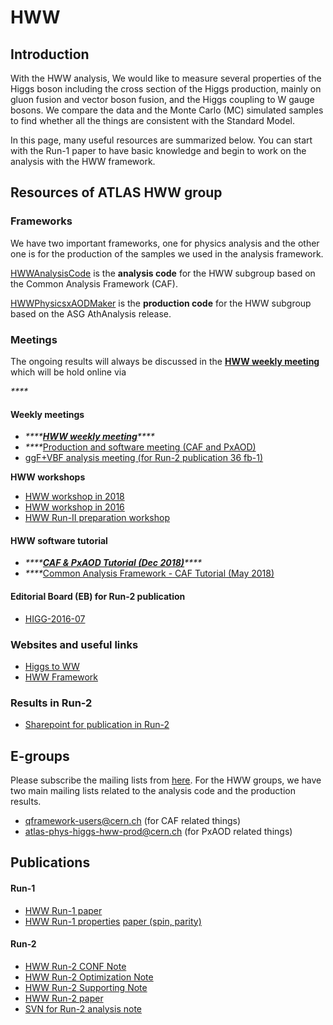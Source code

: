 # HWW

## Introduction

With the HWW analysis, We would like to measure several properties of the Higgs boson including the cross section of the Higgs production, mainly on gluon fusion and vector boson fusion, and the Higgs coupling to W gauge bosons. We compare the data and the Monte Carlo \(MC\) simulated samples to find whether all the things are consistent with the Standard Model.  

In this page, many useful resources are summarized below. You can start with the Run-1 paper to have basic knowledge and begin to work on the analysis with the HWW framework. 

## Resources of ATLAS HWW group 

### Frameworks

We have two important frameworks, one for physics analysis and the other one is for the production of the samples we used in the analysis framework. 

[HWWAnalysisCode](https://gitlab.cern.ch/atlas-physics/higgs/hww/HWWAnalysisCode) is the **analysis code** for the HWW subgroup based on the Common Analysis Framework \(CAF\).

[HWWPhysicsxAODMaker](https://gitlab.cern.ch/atlas-physics/higgs/hww/HWWPhysicsxAODMaker) is the **production code** for the HWW subgroup based on the ASG AthAnalysis release.

### Meetings

The ongoing results will always be discussed in the [**HWW weekly meeting**](https://indico.cern.ch/category/6420/) which will be hold online via 

_\*\*\*\*_

#### Weekly meetings

* _\*\*\*\*_[_**HWW weekly meeting**_](https://indico.cern.ch/category/6420/)_\*\*\*\*_
* _\*\*\*\*_[Production and software meeting \(CAF and PxAOD\)](https://indico.cern.ch/category/8790/)
* [ggF+VBF analysis meeting \(for Run-2 publication 36 fb-1\)](https://indico.cern.ch/category/8242/)

**HWW workshops**

* [HWW workshop in 2018](https://indico.cern.ch/event/714538/timetable/?view=standard)
* [HWW workshop in 2016](https://indico.cern.ch/event/587413/timetable/?view=standard)
* [HWW Run-II preparation workshop](https://indico.cern.ch/event/383521/timetable/?view=standard)

#### HWW software tutorial

* _\*\*\*\*_[_**CAF & PxAOD Tutorial \(Dec 2018\)**_](https://indico.cern.ch/event/771763/timetable/?view=standard)_\*\*\*\*_
* _\*\*\*\*_[Common Analysis Framework - CAF Tutorial \(May 2018\)](https://indico.cern.ch/event/719951/timetable/?view=standard)

#### Editorial Board \(EB\) for Run-2 publication

* [HIGG-2016-07](http://metsai.web.cern.ch/metsai/meeting/hww/HIGG-2016-07-EB/HIGG-2016-07-EB-Meetings.html)

### Websites and useful links

* [Higgs to WW](https://twiki.cern.ch/twiki/bin/viewauth/AtlasProtected/HiggsWW)
* [HWW Framework](https://twiki.cern.ch/twiki/bin/view/AtlasProtected/HiggsWWAnalysisFramework)

### 

### Results in Run-2

* [Sharepoint for publication in Run-2](https://espace.cern.ch/atlas-phys-higgs-hww-run2/_layouts/15/start.aspx#/SitePages/Home.aspx)

### 

### 

### 



## 

## E-groups

Please subscribe the mailing lists from [here](https://e-groups.cern.ch/e-groups/EgroupsSearchForm.do). For the HWW groups, we have two main mailing lists related to the analysis code and the production results. 

* qframework-users@cern.ch \(for CAF related things\)
* atlas-phys-higgs-hww-prod@cern.ch \(for PxAOD related things\)

## Publications

#### Run-1

* [HWW Run-1 paper ](https://arxiv.org/abs/1412.2641)
* [HWW Run-1 ](https://link.springer.com/content/pdf/10.1140%2Fepjc%2Fs10052-015-3436-3.pdf)[properties](https://link.springer.com/content/pdf/10.1140%2Fepjc%2Fs10052-015-3436-3.pdf) [paper \(spin, parity\)](https://link.springer.com/content/pdf/10.1140%2Fepjc%2Fs10052-015-3436-3.pdf)

#### Run-2

* [HWW Run-2 CONF Note](https://cds.cern.ch/record/2304936/files/ATL-COM-PHYS-2018-148.pdf?)
* [HWW Run-2 Optimization Note](https://cds.cern.ch/record/2276101/files/ATL-COM-PHYS-2017-1089_2.pdf?)
* [HWW Run-2 Supporting Note](https://cds.cern.ch/record/2276143/files/ATL-COM-PHYS-2017-1094.pdf?)
* [HWW Run-2 paper](https://arxiv.org/abs/1808.09054)
* [SVN for Run-2 analysis note](https://svnweb.cern.ch/trac/atlasphys-hsg3/browser/Physics/Higgs/HSG3/HWWRunII/NotesPapers/SupportingNotes/ggFVBF2017/AnalysisNote/trunk?order=name)



